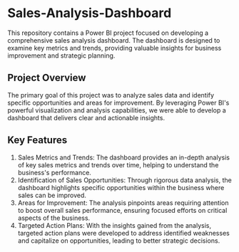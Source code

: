 # Sales-Analysis-Dashboard
This repository contains a Power BI project focused on developing a comprehensive sales analysis dashboard. The dashboard is designed to examine key metrics and trends, providing valuable insights for business improvement and strategic planning.

## Project Overview
The primary goal of this project was to analyze sales data and identify specific opportunities and areas for improvement. By leveraging Power BI's powerful visualization and analysis capabilities, we were able to develop a dashboard that delivers clear and actionable insights.

## Key Features
1) Sales Metrics and Trends: The dashboard provides an in-depth analysis of key sales metrics and trends over time, helping to understand the business's performance.
2) Identification of Sales Opportunities: Through rigorous data analysis, the dashboard highlights specific opportunities within the business where sales can be improved.
3) Areas for Improvement: The analysis pinpoints areas requiring attention to boost overall sales performance, ensuring focused efforts on critical aspects of the business.
4) Targeted Action Plans: With the insights gained from the analysis, targeted action plans were developed to address identified weaknesses and capitalize on opportunities, leading to better strategic decisions.
